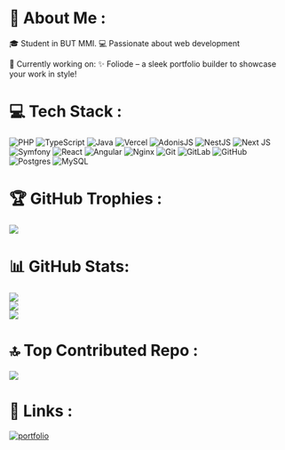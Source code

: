 

# 💫 About Me :
🎓 Student in BUT MMI.
💻 Passionate about web development

🚀 Currently working on:
✨ Foliode – a sleek portfolio builder to showcase your work in style!



# 💻 Tech Stack :
![PHP](https://img.shields.io/badge/php-%23777BB4.svg?style=plastic&logo=php&logoColor=white) ![TypeScript](https://img.shields.io/badge/typescript-%23007ACC.svg?style=plastic&logo=typescript&logoColor=white) ![Java](https://img.shields.io/badge/java-%23ED8B00.svg?style=plastic&logo=openjdk&logoColor=white) ![Vercel](https://img.shields.io/badge/vercel-%23000000.svg?style=plastic&logo=vercel&logoColor=white) ![AdonisJS](https://img.shields.io/badge/adonisjs-%23220052.svg?style=plastic&logo=adonisjs&logoColor=white) ![NestJS](https://img.shields.io/badge/nestjs-%23E0234E.svg?style=plastic&logo=nestjs&logoColor=white) ![Next JS](https://img.shields.io/badge/Next-black?style=plastic&logo=next.js&logoColor=white) ![Symfony](https://img.shields.io/badge/symfony-%23000000.svg?style=plastic&logo=symfony&logoColor=white) ![React](https://img.shields.io/badge/react-%2320232a.svg?style=plastic&logo=react&logoColor=%2361DAFB) ![Angular](https://img.shields.io/badge/angular-%23DD0031.svg?style=plastic&logo=angular&logoColor=white) ![Nginx](https://img.shields.io/badge/nginx-%23009639.svg?style=plastic&logo=nginx&logoColor=white) ![Git](https://img.shields.io/badge/git-%23F05033.svg?style=plastic&logo=git&logoColor=white) ![GitLab](https://img.shields.io/badge/gitlab-%23181717.svg?style=plastic&logo=gitlab&logoColor=white) ![GitHub](https://img.shields.io/badge/github-%23121011.svg?style=plastic&logo=github&logoColor=white) ![Postgres](https://img.shields.io/badge/postgres-%23316192.svg?style=plastic&logo=postgresql&logoColor=white) ![MySQL](https://img.shields.io/badge/mysql-4479A1.svg?style=plastic&logo=mysql&logoColor=white)

# 🏆 GitHub Trophies :
![](https://github-profile-trophy.vercel.app/?username=rboucheron&theme=one_dark_pro&no-frame=true&no-bg=true&margin-w=4)

# 📊 GitHub Stats:
![](https://github-readme-stats.vercel.app/api?username=rboucheron&theme=react&hide_border=false&include_all_commits=true&count_private=true)<br/>
![](https://github-readme-streak-stats.herokuapp.com/?user=rboucheron&theme=react&hide_border=false)<br/>
![](https://github-readme-stats.vercel.app/api/top-langs/?username=rboucheron&theme=react&hide_border=false&include_all_commits=true&count_private=true&layout=compact)

# 🔝 Top Contributed Repo :
![](https://github-contributor-stats.vercel.app/api?username=rboucheron&limit=5&theme=react&combine_all_yearly_contributions=true)


# 🔗 Links :
[![portfolio](https://img.shields.io/badge/my_portfolio-000?style=for-the-badge&logo=ko-fi&logoColor=white)](https://rboucheron.vercel.app/fr)



<!-- Proudly created with GPRM ( https://gprm.itsvg.in ) -->
